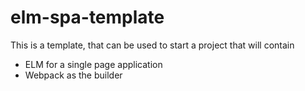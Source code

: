 elm-spa-template
================

This is a template, that can be used to start a project that will contain

* ELM for a single page application
* Webpack as the builder
